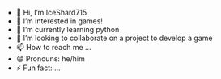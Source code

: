 - 👋 Hi, I’m IceShard715
- 👀 I’m interested in games!
- 🌱 I’m currently learning python
- 💞️ I’m looking to collaborate on a project to develop a game
- 📫 How to reach me ...
- 😄 Pronouns: he/him
- ⚡ Fun fact: ...

<!---
IceShard715/IceShard715 is a ✨ special ✨ repository because its `README.md` (this file) appears on your GitHub profile.
You can click the Preview link to take a look at your changes.
--->
